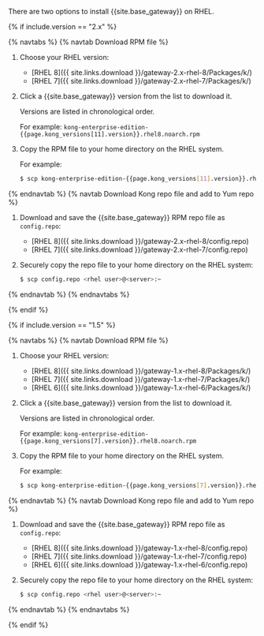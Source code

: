 
There are two options to install {{site.base_gateway}} on RHEL.

<!-- 2.x versions -->
{% if include.version == "2.x" %}

{% navtabs %}
{% navtab Download RPM file %}

1. Choose your RHEL version:

    * [RHEL 8]({{ site.links.download }}/gateway-2.x-rhel-8/Packages/k/)
    * [RHEL 7]({{ site.links.download }}/gateway-2.x-rhel-7/Packages/k/)

2. Click a {{site.base_gateway}} version from the list to download it.

    Versions are listed in chronological order.

    For example: `kong-enterprise-edition-{{page.kong_versions[11].version}}.rhel8.noarch.rpm`

3. Copy the RPM file to your home directory on the RHEL system.

    For example:

    ```bash
    $ scp kong-enterprise-edition-{{page.kong_versions[11].version}}.rhel8.noarch.rpm <rhel user>@<server>:~
    ```

{% endnavtab %}
{% navtab Download Kong repo file and add to Yum repo %}

1. Download and save the {{site.base_gateway}} RPM repo file as `config.repo`:

    * [RHEL 8]({{ site.links.download }}/gateway-2.x-rhel-8/config.repo)
    * [RHEL 7]({{ site.links.download }}/gateway-2.x-rhel-7/config.repo)
    
2. Securely copy the repo file to your home directory on the RHEL system:

    ```bash
    $ scp config.repo <rhel user>@<server>:~
    ```

{% endnavtab %}
{% endnavtabs %}

{% endif %}

<!-- 1.5 -->
{% if include.version == "1.5" %}

{% navtabs %}
{% navtab Download RPM file %}

1. Choose your RHEL version:

    * [RHEL 8]({{ site.links.download }}/gateway-1.x-rhel-8/Packages/k/)
    * [RHEL 7]({{ site.links.download }}/gateway-1.x-rhel-7/Packages/k/)
    * [RHEL 6]({{ site.links.download }}/gateway-1.x-rhel-6/Packages/k/)

2. Click a {{site.base_gateway}} version from the list to download it.

    Versions are listed in chronological order.

    For example: `kong-enterprise-edition-{{page.kong_versions[7].version}}.rhel8.noarch.rpm`

3. Copy the RPM file to your home directory on the RHEL system.

    For example:

    ```bash
    $ scp kong-enterprise-edition-{{page.kong_versions[7].version}}.rhel8.noarch.rpm <rhel user>@<server>:~
    ```

{% endnavtab %}
{% navtab Download Kong repo file and add to Yum repo %}

1. Download and save the {{site.base_gateway}} RPM repo file as `config.repo`:

    * [RHEL 8]({{ site.links.download }}/gateway-1.x-rhel-8/config.repo)
    * [RHEL 7]({{ site.links.download }}/gateway-1.x-rhel-7/config.repo)
    * [RHEL 6]({{ site.links.download }}/gateway-1.x-rhel-6/config.repo)

2. Securely copy the repo file to your home directory on the RHEL system:

    ```bash
    $ scp config.repo <rhel user>@<server>:~
    ```

{% endnavtab %}
{% endnavtabs %}

{% endif %}

